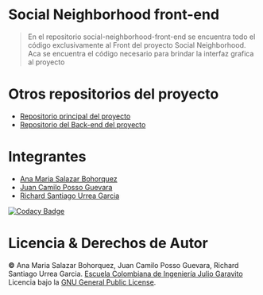 # Social Neighborhood front-end

> En el repositorio social-neighborhood-front-end se encuentra todo el código exclusivamente al Front del proyecto Social Neighborhood. Aca se encuentra el código necesario para brindar la interfaz grafica al proyecto

# Otros repositorios del proyecto
  * [Repositorio principal del proyecto](https://github.com/social-neighborhood/social-neighborhood.git) 
  * [Repositorio del Back-end del proyecto](https://github.com/social-neighborhood/social-neighborhood-back-end.git)

# Integrantes
  * [Ana Maria Salazar Bohorquez](https://github.com/anamariasalazar)
  * [Juan Camilo Posso Guevara](https://github.com/JCPosso)
  * [Richard Santiago Urrea Garcia](https://github.com/RichardUG)

[![Codacy Badge](https://app.codacy.com/project/badge/Grade/b3afb518cae94a25bdf1105a254e63a9)](https://www.codacy.com/gh/social-neighborhood/social-neighborhood-front-end/dashboard?utm_source=github.com&amp;utm_medium=referral&amp;utm_content=social-neighborhood/social-neighborhood-front-end&amp;utm_campaign=Badge_Grade)


# Licencia & Derechos de Autor

**©** Ana Maria Salazar Bohorquez, Juan Camilo Posso Guevara, Richard Santiago Urrea Garcia. [Escuela Colombiana de Ingeniería Julio Garavito](https://www.escuelaing.edu.co/es/)  
Licencia bajo la [GNU General Public License](/LICENSE).

